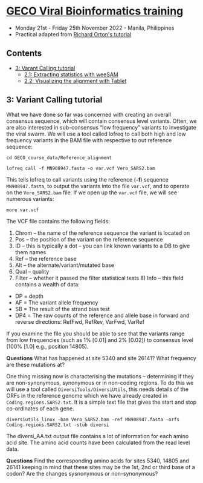 # [GECO Viral Bioinformatics training](https://github.com/josephhughes/viral-bioinformatics-training)
* Monday 21st - Friday 25th November 2022 - Manila, Philippines
* Practical adapted from [Richard Orton's tutorial](https://github.com/WCSCourses/ViralBioinfAsia2022/blob/main/Modules/SARS-CoV-2.md) 

## Contents

* [3: Varant Calling tutorial](#3-variant-calling-tutorial)
	+ [2.1: Extracting statistics with weeSAM](#21-extracting-statistics-with-weesam)
	+ [2.2: Visualizing the alignment with Tablet](#2.2-visualizing-alignment-with-tablet)

## 3: Variant Calling tutorial

What we have done so far was concerned with creating an overall consensus sequence, which will contain consensus level variants. Often, we are also interested in sub-consensus “low frequency” variants to investigate the viral swarm. We will use a tool called lofreq to call both high and low frequency variants in the BAM file with respective to out reference sequence:

```
cd GECO_course_data/Reference_alignment
```
```
lofreq call -f MN908947.fasta -o var.vcf Vero_SARS2.bam
```

This tells lofreq to call variants using the reference (**-f**) sequence ```MN908947.fasta```, to output the variants into the file ```var.vcf```, and to operate on the ```Vero_SARS2.bam``` file.
If we open up the ```var.vcf``` file, we will see numerous variants:
```
more var.vcf
```

The VCF file contains the following fields:

1. Chrom – the name of the reference sequence the variant is located on
2. Pos – the position of the variant on the reference sequence
3. ID – this is typically a dot – you can link known variants to a DB to give them names
4. Ref – the reference base
5. Alt – the alternate/variant/mutated base      
6. Qual – quality
7. Filter – whether it passed the filter statistical tests 8) Info – this field contains a wealth of data:

* DP = depth
* AF = The variant allele frequency
* SB = The result of the strand bias test
* DP4 = The raw counts of the reference and allele base in forward and reverse
directions: RefFwd, RefRev, VarFwd, VarRef

If you examine the file you should be able to see that the variants range from low frequencies (such as 1% [0.01] and 2% [0.02]) to consensus level (100% [1.0] e.g., position 14805).

**Questions** What has happened at site 5340 and site 26141? What frequency are these mutations at?

One thing missing now is characterising the mutations – determining if they are non-synonymous, synonymous or in non-coding regions. To do this we will use a tool called ```DiversiTools/DiversiUtils```, this needs details of the ORFs in the reference genome which we have already created in ```Coding.regions.SARS2.txt```. It is a simple text file that gives the start and stop co-ordinates of each gene.

```
diversiutils_linux -bam Vero_SARS2.bam -ref MN908947.fasta -orfs Coding.regions.SARS2.txt -stub diversi
```

The diversi_AA.txt output file contains a lot of information for each amino acid site. The amino acid counts have been calculated from the read level data.

**Questions** Find the corresponding amino acids for sites 5340, 14805 and 26141 keeping in mind that these sites may be the 1st, 2nd or third base of a codon? Are the changes sysnonymous or non-synonymous?  

